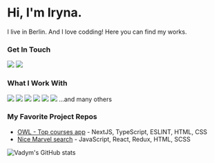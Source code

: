 # Hi, I'm Iryna.
I live in Berlin. And I love codding! Here you can find my works.

### Get In Touch
<a href="mailto:ira.zat1997@gmail.com"><img src="https://img.shields.io/badge/Gmail-D14836?style=for-the-badge&logo=gmail&logoColor=white"></a> 
<a href="https://www.linkedin.com/in/iryna-zatynina-ba4713175/"><img src="https://img.shields.io/badge/LinkedIn-0077B5?style=for-the-badge&logo=linkedin&logoColor=white"></a>

### What I Work With
<img src="https://img.shields.io/badge/JavaScript-F7DF1E?style=for-the-badge&logo=javascript&logoColor=black"> 
<img src="https://img.shields.io/badge/TypeScript-007ACC?style=for-the-badge&logo=typescript&logoColor=white"> 
<img src="https://img.shields.io/badge/React-20232A?style=for-the-badge&logo=react&logoColor=61DAFB"> 
<img src="https://img.shields.io/badge/Node.js-43853D?style=for-the-badge&logo=node.js&logoColor=white"> 
<img src="https://img.shields.io/badge/HTML5-E34F26?style=for-the-badge&logo=html5&logoColor=white"> 
<img src="https://img.shields.io/badge/CSS3-1572B6?style=for-the-badge&logo=css3&logoColor=white">
...and many others


### My Favorite Project Repos
* <a href="https://github.com/iryna-zatynina/top_app">OWL - Top courses app</a> - NextJS, TypeScript, ESLINT, HTML, CSS 
* <a href="https://github.com/iryna-zatynina/marvel">Nice Marvel search</a> - JavaScript, React, Redux, HTML, SCSS

![Vadym's GitHub stats](https://github-readme-stats.vercel.app/api?username=iryna-zatynina&show_icons=true&theme=dark)